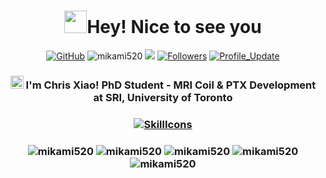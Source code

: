 <h1 align="center"> <img src="https://emojis.slackmojis.com/emojis/images/1531849430/4246/blob-sunglasses.gif?1531849430" width="36"/>Hey! Nice to see you </h1>
<p align="center">
    <a href="mailto:yl.xiao@mail.utoronto.ca" target="_blank"><img alt="GitHub" src="https://img.shields.io/badge/-yl.xiao@mail.utoronto.ca-8A2BE2?style=flat&logo=minutemailer&logoColor=white"></a>
    <img src="https://komarev.com/ghpvc/?username=mikami520&label=profile+views" alt="mikami520"/>       
    <!--<a href="https://github.com/milaan9?tab=repositories" target="_blank"><img src="https://badges.pufler.dev/repos/milaan9" alt="Repos"/></a>--> 
    <!--<img src="https://badges.pufler.dev/years/milaan9" alt="Active_Years"/>-->  
    <!--<a href="https://github.com/milaan9/milaan9" target="_blank"><img src="https://badges.pufler.dev/commits/monthly/milaan9" alt="commits"/>--> 
    <a href="https://github.com/mikami520/MikaMi520/pulse" alt="Activity"><img src="https://img.shields.io/github/commit-activity/m/mikami520/MikaMi520" /></a>
    <a href="https://github.com/mikami520?tab=followers"><img alt="Followers" src="https://img.shields.io/github/followers/mikami520?color=4C1&logo=github"></a>
    <a href="https://github.com/mikami520/MikaMi520" target="_blank"><img alt="Profile_Update" src="https://img.shields.io/github/last-commit/mikami520/MikaMi520?style=fflat-square"></a>
    <!--<a href="https://github.com/milaan9" target="_blank"><img alt="milaan9" src="https://badges.pufler.dev/visits/milaan9/milaan9?logo=GitHub&label=visits&color=success&logoColor=white&style=flat-square"/></a>-->
    <!--<img src="https://badges.pufler.dev/gists/milaan9" alt="milaan9"/>-->
    <!--<img src="https://readme-jokes.vercel.app/api" alt="milaan9"/>-->
</p>
<h3 align="center">
  <img src="https://media.giphy.com/media/hvRJCLFzcasrR4ia7z/giphy.gif" width="21"></a> I'm Chris Xiao! PhD Student - MRI Coil & PTX Development at SRI, University of Toronto
</h3>

<h3 align="center">
  
  <a href="#">![SkillIcons](https://skillicons.dev/icons?i=anaconda,c,cpp,github,java,md,matlab,pkl,pytorch,js,html,css,py,qt,ros,rust,tensorflow,ubuntu,unity,vscode&perline=10)</a>
</h3> 

<h3 align="center">
      <img src="http://github-profile-summary-cards.vercel.app/api/cards/profile-details?username=mikami520&theme=omni" alt="mikami520"/>
      <img src="http://github-profile-summary-cards.vercel.app/api/cards/stats?username=mikami520&theme=omni" alt="mikami520"/>
      <img src="http://github-profile-summary-cards.vercel.app/api/cards/productive-time?username=mikami520&theme=omni&utcOffset=8" alt="mikami520"/>
      <img src="http://github-profile-summary-cards.vercel.app/api/cards/repos-per-language?username=mikami520&theme=omni" alt="mikami520"/>
      <img src="http://github-profile-summary-cards.vercel.app/api/cards/most-commit-language?username=mikami520&theme=omni" alt="mikami520"/>
</h3>
